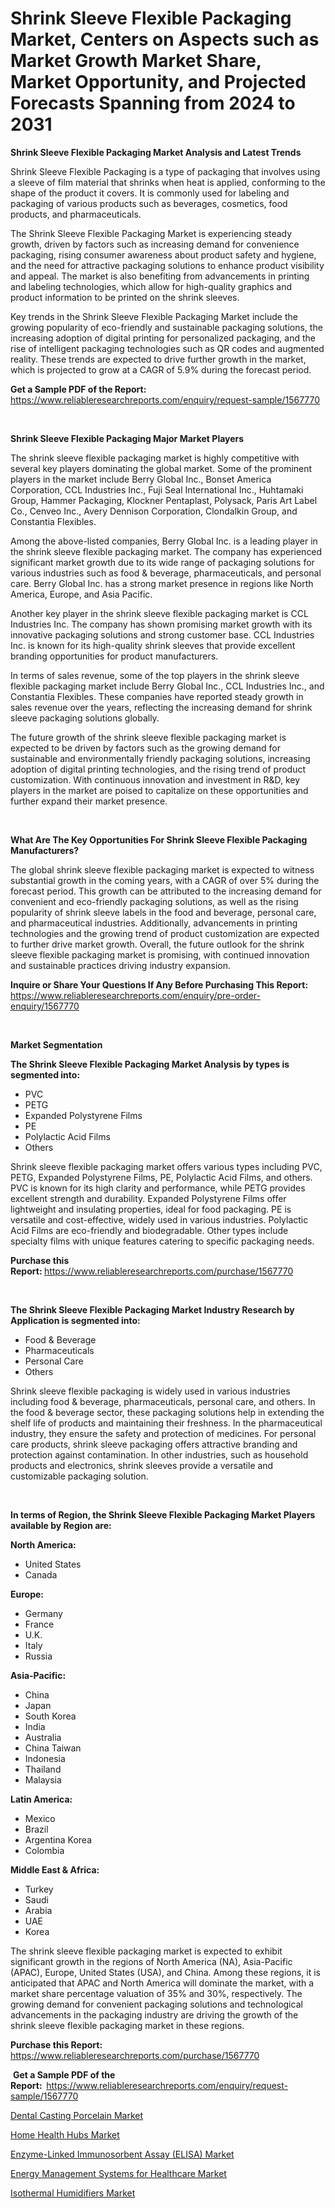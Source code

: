 <p><h1>Shrink Sleeve Flexible Packaging Market, Centers on Aspects such as Market Growth Market Share, Market Opportunity, and Projected Forecasts Spanning from 2024 to 2031</h1></p><p><strong>Shrink Sleeve Flexible Packaging Market Analysis and Latest Trends</strong></p>
<p><p>Shrink Sleeve Flexible Packaging is a type of packaging that involves using a sleeve of film material that shrinks when heat is applied, conforming to the shape of the product it covers. It is commonly used for labeling and packaging of various products such as beverages, cosmetics, food products, and pharmaceuticals.</p><p>The Shrink Sleeve Flexible Packaging Market is experiencing steady growth, driven by factors such as increasing demand for convenience packaging, rising consumer awareness about product safety and hygiene, and the need for attractive packaging solutions to enhance product visibility and appeal. The market is also benefiting from advancements in printing and labeling technologies, which allow for high-quality graphics and product information to be printed on the shrink sleeves.</p><p>Key trends in the Shrink Sleeve Flexible Packaging Market include the growing popularity of eco-friendly and sustainable packaging solutions, the increasing adoption of digital printing for personalized packaging, and the rise of intelligent packaging technologies such as QR codes and augmented reality. These trends are expected to drive further growth in the market, which is projected to grow at a CAGR of 5.9% during the forecast period.</p></p>
<p><strong>Get a Sample PDF of the Report:&nbsp;</strong> <a href="https://www.reliableresearchreports.com/enquiry/request-sample/1567770">https://www.reliableresearchreports.com/enquiry/request-sample/1567770</a></p>
<p>&nbsp;</p>
<p><strong>Shrink Sleeve Flexible Packaging Major Market Players</strong></p>
<p><p>The shrink sleeve flexible packaging market is highly competitive with several key players dominating the global market. Some of the prominent players in the market include Berry Global Inc., Bonset America Corporation, CCL Industries Inc., Fuji Seal International Inc., Huhtamaki Group, Hammer Packaging, Klockner Pentaplast, Polysack, Paris Art Label Co., Cenveo Inc., Avery Dennison Corporation, Clondalkin Group, and Constantia Flexibles.</p><p>Among the above-listed companies, Berry Global Inc. is a leading player in the shrink sleeve flexible packaging market. The company has experienced significant market growth due to its wide range of packaging solutions for various industries such as food & beverage, pharmaceuticals, and personal care. Berry Global Inc. has a strong market presence in regions like North America, Europe, and Asia Pacific.</p><p>Another key player in the shrink sleeve flexible packaging market is CCL Industries Inc. The company has shown promising market growth with its innovative packaging solutions and strong customer base. CCL Industries Inc. is known for its high-quality shrink sleeves that provide excellent branding opportunities for product manufacturers.</p><p>In terms of sales revenue, some of the top players in the shrink sleeve flexible packaging market include Berry Global Inc., CCL Industries Inc., and Constantia Flexibles. These companies have reported steady growth in sales revenue over the years, reflecting the increasing demand for shrink sleeve packaging solutions globally.</p><p>The future growth of the shrink sleeve flexible packaging market is expected to be driven by factors such as the growing demand for sustainable and environmentally friendly packaging solutions, increasing adoption of digital printing technologies, and the rising trend of product customization. With continuous innovation and investment in R&D, key players in the market are poised to capitalize on these opportunities and further expand their market presence.</p></p>
<p>&nbsp;</p>
<p><strong>What Are The Key Opportunities For Shrink Sleeve Flexible Packaging Manufacturers?</strong></p>
<p><p>The global shrink sleeve flexible packaging market is expected to witness substantial growth in the coming years, with a CAGR of over 5% during the forecast period. This growth can be attributed to the increasing demand for convenient and eco-friendly packaging solutions, as well as the rising popularity of shrink sleeve labels in the food and beverage, personal care, and pharmaceutical industries. Additionally, advancements in printing technologies and the growing trend of product customization are expected to further drive market growth. Overall, the future outlook for the shrink sleeve flexible packaging market is promising, with continued innovation and sustainable practices driving industry expansion.</p></p>
<p><strong>Inquire or Share Your Questions If Any Before Purchasing This Report:</strong> <a href="https://www.reliableresearchreports.com/enquiry/pre-order-enquiry/1567770">https://www.reliableresearchreports.com/enquiry/pre-order-enquiry/1567770</a></p>
<p>&nbsp;</p>
<p><strong>Market Segmentation</strong></p>
<p><strong>The Shrink Sleeve Flexible Packaging Market Analysis by types is segmented into:</strong></p>
<p><ul><li>PVC</li><li>PETG</li><li>Expanded Polystyrene Films</li><li>PE</li><li>Polylactic Acid Films</li><li>Others</li></ul></p>
<p><p>Shrink sleeve flexible packaging market offers various types including PVC, PETG, Expanded Polystyrene Films, PE, Polylactic Acid Films, and others. PVC is known for its high clarity and performance, while PETG provides excellent strength and durability. Expanded Polystyrene Films offer lightweight and insulating properties, ideal for food packaging. PE is versatile and cost-effective, widely used in various industries. Polylactic Acid Films are eco-friendly and biodegradable. Other types include specialty films with unique features catering to specific packaging needs.</p></p>
<p><strong>Purchase this Report:&nbsp;</strong><a href="https://www.reliableresearchreports.com/purchase/1567770">https://www.reliableresearchreports.com/purchase/1567770</a></p>
<p>&nbsp;</p>
<p><strong>The Shrink Sleeve Flexible Packaging Market Industry Research by Application is segmented into:</strong></p>
<p><ul><li>Food & Beverage</li><li>Pharmaceuticals</li><li>Personal Care</li><li>Others</li></ul></p>
<p><p>Shrink sleeve flexible packaging is widely used in various industries including food & beverage, pharmaceuticals, personal care, and others. In the food & beverage sector, these packaging solutions help in extending the shelf life of products and maintaining their freshness. In the pharmaceutical industry, they ensure the safety and protection of medicines. For personal care products, shrink sleeve packaging offers attractive branding and protection against contamination. In other industries, such as household products and electronics, shrink sleeves provide a versatile and customizable packaging solution.</p></p>
<p>&nbsp;</p>
<p><strong>In terms of Region, the Shrink Sleeve Flexible Packaging Market Players available by Region are:</strong></p>
<p>
    <p> <strong> North America: </strong>
        <ul>
            <li>United States</li>
            <li>Canada</li>
        </ul>
        </p> 
    <p> <strong> Europe: </strong>
        <ul>
            <li>Germany</li>
            <li>France</li>
            <li>U.K.</li>
            <li>Italy</li>
            <li>Russia</li>
        </ul>
        </p> 
    <p> <strong> Asia-Pacific: </strong>
        <ul>
            <li>China</li>
            <li>Japan</li>
            <li>South Korea</li>
            <li>India</li>
            <li>Australia</li>
            <li>China Taiwan</li>
            <li>Indonesia</li>
            <li>Thailand</li>
            <li>Malaysia</li>
        </ul>
        </p> 
    <p> <strong> Latin America: </strong>
        <ul>
            <li>Mexico</li>
            <li>Brazil</li>
            <li>Argentina Korea</li>
            <li>Colombia</li>
        </ul>
        </p> 
    <p> <strong> Middle East & Africa: </strong>
        <ul>
            <li>Turkey</li>
            <li>Saudi</li>
            <li>Arabia</li>
            <li>UAE</li>
            <li>Korea</li>
        </ul>
    </p>
    </p>
<p><p>The shrink sleeve flexible packaging market is expected to exhibit significant growth in the regions of North America (NA), Asia-Pacific (APAC), Europe, United States (USA), and China. Among these regions, it is anticipated that APAC and North America will dominate the market, with a market share percentage valuation of 35% and 30%, respectively. The growing demand for convenient packaging solutions and technological advancements in the packaging industry are driving the growth of the shrink sleeve flexible packaging market in these regions.</p></p>
<p><strong>Purchase this Report: </strong><a href="https://www.reliableresearchreports.com/purchase/1567770">https://www.reliableresearchreports.com/purchase/1567770</a></p>
<p>&nbsp;<strong>Get a Sample PDF of the Report:&nbsp;&nbsp;</strong><a href="https://www.reliableresearchreports.com/enquiry/request-sample/1567770">https://www.reliableresearchreports.com/enquiry/request-sample/1567770</a></p>
<p><strong></strong></p>
<p><p><a href="https://medium.com/@emiliomartelli542/dental-casting-porcelain-market-the-key-to-successful-business-strategy-forecast-till-2031-1e0aae2b196b">Dental Casting Porcelain Market</a></p><p><a href="https://medium.com/@kanew14036/home-health-hubs-market-size-market-outlook-and-market-forecast-2024-to-2031-1261f8260b60">Home Health Hubs Market</a></p><p><a href="https://medium.com/@scanw41036/enzyme-linked-immunosorbent-assay-elisa-market-the-key-to-successful-business-strategy-forecast-d4b3a37f6dae">Enzyme-Linked Immunosorbent Assay (ELISA) Market</a></p><p><a href="https://medium.com/@kanew14036/energy-management-systems-for-healthcare-market-the-key-to-successful-business-strategy-forecast-9be0e235ec5b">Energy Management Systems for Healthcare Market</a></p><p><a href="https://github.com/edytherolanlouisejk1miz0wig/Market-Research-Report-List-1/blob/main/isothermal-humidifiers-market.md">Isothermal Humidifiers Market</a></p></p>